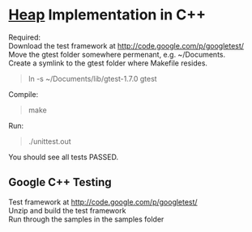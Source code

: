 # [Heap]( http://en.wikipedia.org/wiki/Heap_\(data_structure\) ) Implementation in C++

Required:   
Download the test framework at http://code.google.com/p/googletest/   
Move the gtest folder somewhere permenant, e.g. ~/Documents.   
Create a symlink to the gtest folder where Makefile resides.        
> ln -s ~/Documents/lib/gtest-1.7.0 gtest

Compile:   
> make

Run:   
> ./unittest.out

You should see all tests PASSED.   


## Google C++ Testing
Test framework at http://code.google.com/p/googletest/   
Unzip and build the test framework    
Run through the samples in the samples folder

